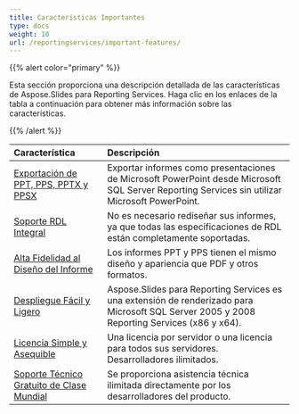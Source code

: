 ```yaml
---
title: Características Importantes
type: docs
weight: 10
url: /reportingservices/important-features/
---
```


{{% alert color="primary" %}} 

Esta sección proporciona una descripción detallada de las características de Aspose.Slides para Reporting Services. Haga clic en los enlaces de la tabla a continuación para obtener más información sobre las características. 

{{% /alert %}} 

|**Característica** |**Descripción** |
| :- | :- |
|[Exportación de PPT, PPS, PPTX y PPSX](/slides/reportingservices/ppt-2c-pps-2c-pptx-and-ppsx-export/)|Exportar informes como presentaciones de Microsoft PowerPoint desde Microsoft SQL Server Reporting Services sin utilizar Microsoft PowerPoint. |
|[Soporte RDL Integral](/slides/reportingservices/comprehensive-rdl-support/)|No es necesario rediseñar sus informes, ya que todas las especificaciones de RDL están completamente soportadas. |
|[Alta Fidelidad al Diseño del Informe](/slides/reportingservices/high-fidelity-to-the-report-design/)|Los informes PPT y PPS tienen el mismo diseño y apariencia que PDF y otros formatos. |
|[Despliegue Fácil y Ligero](/slides/reportingservices/easy-and-lightweight-deployment/)|Aspose.Slides para Reporting Services es una extensión de renderizado para Microsoft SQL Server 2005 y 2008 Reporting Services (x86 y x64). |
|[Licencia Simple y Asequible](/slides/reportingservices/simple-and-affordable-licensing/)|Una licencia por servidor o una licencia para todos sus servidores. Desarrolladores ilimitados. |
|[Soporte Técnico Gratuito de Clase Mundial](/slides/reportingservices/world-class-free-technical-support/)|Se proporciona asistencia técnica ilimitada directamente por los desarrolladores del producto. |